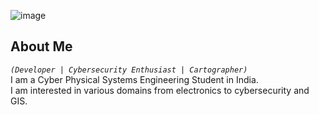 ![image](https://github.com/user-attachments/assets/1b29c4c0-b125-4b44-8352-86b1b1ee789b)  
## About Me
*`(Developer | Cybersecurity Enthusiast | Cartographer)`*  
I am a Cyber Physical Systems Engineering Student in India.  
I am interested in various domains from electronics to cybersecurity and GIS.  
